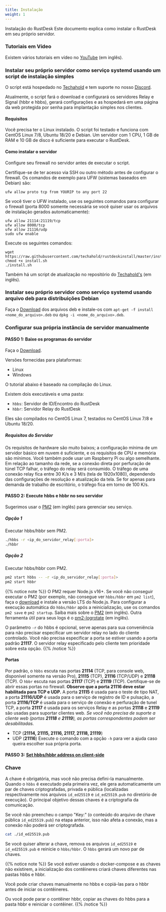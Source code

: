 ```yaml
---
title: Instalação
weight: 1
---
```


Instalação do RustDesk
Este documento explica como instalar o RustDesk em seu próprio servidor.

### Tutoriais em Vídeo
Existem vários tutoriais em vídeo no [YouTube](https://github.com/rustdesk/rustdesk/wiki/FAQ#video-tutorials.) (em inglês).

### Instalar seu próprio servidor como serviço systemd usando um script de instalação simples
O script está hospedado no [Techahold](https://github.com/techahold/rustdeskinstall) e tem suporte no nosso [Discord](https://discord.com/invite/nDceKgxnkV).

Atualmente, o script fará o download e configurará os servidores Relay e Signal (hbbr e hbbs), gerará configurações e as hospedará em uma página da web protegida por senha para implantação simples nos clientes.

#### Requisitos
Você precisa ter o Linux instalado. O script foi testado e funciona com CentOS Linux 7/8, Ubuntu 18/20 e Debian. Um servidor com 1 CPU, 1 GB de RAM e 10 GB de disco é suficiente para executar o RustDesk.

#### Como instalar o servidor
Configure seu firewall no servidor antes de executar o script.

Certifique-se de ter acesso via SSH ou outro método antes de configurar o firewall. Os comandos de exemplo para UFW (sistemas baseados em Debian) são:
```
ufw allow proto tcp from YOURIP to any port 22
```

Se você tiver o UFW instalado, use os seguintes comandos para configurar o firewall (porta 8000 somente necessária se você quiser usar os arquivos de instalação gerados automaticamente):
```
ufw allow 21114:21119/tcp
ufw allow 8000/tcp
ufw allow 21116/udp
sudo ufw enable
```

Execute os seguintes comandos:
```
wget https://raw.githubusercontent.com/techahold/rustdeskinstall/master/install.sh
chmod +x install.sh
./install.sh
```
Também há um script de atualização no repositório do [Techahold's](https://github.com/techahold/rustdeskinstall) (em inglês).

### Instalar seu próprio servidor como serviço systemd usando arquivo deb para distribuições Debian

Faça o [Download](https://github.com/rustdesk/rustdesk-server/releases/latest) dos arquivos deb e instale-os com `apt-get -f install <nome_do_arquivo>.deb` ou `dpkg -i <nome_do_arquivo>.deb`.

### Configurar sua própria instância de servidor manualmente

#### PASSO 1: Baixe os programas do servidor
Faça o [Download](https://github.com/rustdesk/rustdesk-server/releases/latest).

Versões fornecidas para plataformas:

- Linux
- Windows

O tutorial abaixo é baseado na compilação do Linux.

Existem dois executáveis e uma pasta:

- `hbbs`: Servidor de ID/Encontro do RustDesk
- `hbbr`: Servidor Relay do RustDesk

Eles são compilados no CentOS Linux 7, testados no CentOS Linux 7/8 e Ubuntu 18/20.

##### Requisitos do Servidor

Os requisitos de hardware são muito baixos; a configuração mínima de um servidor básico em nuvem é suficiente, e os requisitos de CPU e memória são mínimos. Você também pode usar um Raspberry Pi ou algo semelhante. Em relação ao tamanho da rede, se a conexão direta por perfuração de túnel TCP falhar, o tráfego do relay será consumido. O tráfego de uma conexão relay fica entre 30 K/s e 3 M/s (tela de 1920x1080), dependendo das configurações de resolução e atualização da tela. Se for apenas para demanda de trabalho de escritório, o tráfego fica em torno de 100 K/s.

#### PASSO 2: Execute hbbs e hbbr no seu servidor
Sugerimos usar o [PM2](https://pm2.keymetrics.io/) (em inglês) para gerenciar seu serviço.

##### Opção 1
Executar hbbs/hbbr sem PM2.

```sh
./hbbs -r <ip_do_servidor_relay[:porta]>
./hbbr
```

##### Opção 2
Executar hbbs/hbbr com PM2.

```sh
pm2 start hbbs -- -r <ip_do_servidor_relay[:porta]>
pm2 start hbbr
```

<a name="demo"></a>
{{% notice note %}}
O PM2 requer Node.js v16+. Se você não conseguir executar o PM2 (por exemplo, não consegue ver `hbbs/hbbr` em `pm2 list`), faça o [download](https://nodejs.org/pt) e instale a versão LTS do Node.js. Para configurar a execução automática do `hbbs/hbbr` após a reinicialização, use os comandos `pm2 save` e `pm2 startup`. Saiba mais sobre o [PM2](https://pm2.keymetrics.io/docs/usage/quick-start/) (em inglês). Outra ferramenta útil para seus logs é o [pm2-logrotate](https://github.com/keymetrics/pm2-logrotate) (em inglês).

O parâmetro `-r` do hbbs é opcional, serve apenas para sua conveniência para não precisar especificar um servidor relay no lado do cliente controlado. Você não precisa especificar a porta se estiver usando a porta padrão **21117**. O servidor relay especificado pelo cliente tem prioridade sobre esta opção.
{{% /notice %}}

#### Portas

Por padrão, o `hbbs` escuta nas portas **21114** (TCP, para console web, disponível somente na versão Pro), **21115** (TCP), **21116** (TCP/UDP) e **21118** (TCP). O `hbbr` escuta nas portas **21117** (TCP) e **21119** (TCP). Certifique-se de abrir essas portas no firewall. **Observe que a porta 21116 deve estar habilitada para TCP e UDP.** A porta **21115** é usada para o teste de tipo NAT, a porta **21116/UDP** é usada para o serviço de registro de ID e pulsação, a porta **21116/TCP** é usada para o serviço de conexão e perfuração de tunel TCP, a porta **21117** é usada para os serviços Relay e as portas **21118** e **21119** são usadas para suportar clientes web. *Se você não precisa de suporte a cliente web (portas **21118** e **21119**), as portas correspondentes podem ser desabilitadas.*

- TCP (**21114, 21115, 21116, 21117, 21118, 21119**)
- UDP (**21116**)
Execute o comando com a opção `-h` para ver a ajuda caso queira escolher sua própria porta.

#### PASSO 3: [Set hbbs/hbbr address on client-side](/docs/pt/self-host/client-configuration/)

### Chave

A chave é obrigatória, mas você não precisa defini-la manualmente. Quando o `hbbs` é executado pela primeira vez, ele gera automaticamente um par de chaves criptografadas, privada e pública (localizadas respectivamente nos arquivos `id_ed25519` e `id_ed25519.pub` no diretório de execução). O principal objetivo dessas chaves é a criptografia da comunicação.

Se você não preencheu o campo "Key:" (o conteúdo do arquivo de chave pública `id_ed25519.pub`) na etapa anterior, isso não afeta a conexão, mas a conexão não poderá ser criptografada.

```sh
cat ./id_ed25519.pub
```

Se você quiser alterar a chave, remova os arquivos `id_ed25519` e `id_ed25519.pub` e reinicie o `hbbs/hbbr`. O `hbbs` gerará um novo par de chaves.

{{% notice note %}}
Se você estiver usando o docker-compose e as chaves não existirem, a inicialização dos contêineres criará chaves diferentes nas pastas hbbs e hbbr.

Você pode criar chaves manualmente no hbbs e copiá-las para o hbbr antes de iniciar os contêineres.

Ou você pode parar o contêiner hbbr, copiar as chaves do hbbs para a pasta hbbr e reiniciar o contêiner.
{{% /notice %}}
